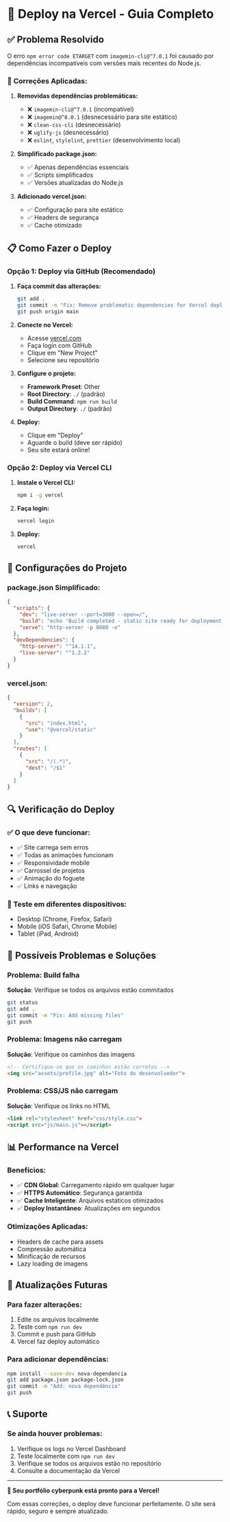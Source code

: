 # 🚀 Deploy na Vercel - Guia Completo

## ✅ **Problema Resolvido**

O erro `npm error code ETARGET` com `imagemin-cli@^7.0.1` foi causado por dependências incompatíveis com versões mais recentes do Node.js. 

### 🔧 **Correções Aplicadas:**

1. **Removidas dependências problemáticas:**
   - ❌ `imagemin-cli@^7.0.1` (incompatível)
   - ❌ `imagemin@^8.0.1` (desnecessário para site estático)
   - ❌ `clean-css-cli` (desnecessário)
   - ❌ `uglify-js` (desnecessário)
   - ❌ `eslint`, `stylelint`, `prettier` (desenvolvimento local)

2. **Simplificado package.json:**
   - ✅ Apenas dependências essenciais
   - ✅ Scripts simplificados
   - ✅ Versões atualizadas do Node.js

3. **Adicionado vercel.json:**
   - ✅ Configuração para site estático
   - ✅ Headers de segurança
   - ✅ Cache otimizado

## 📋 **Como Fazer o Deploy**

### **Opção 1: Deploy via GitHub (Recomendado)**

1. **Faça commit das alterações:**
   ```bash
   git add .
   git commit -m "Fix: Remove problematic dependencies for Vercel deployment"
   git push origin main
   ```

2. **Conecte no Vercel:**
   - Acesse [vercel.com](https://vercel.com)
   - Faça login com GitHub
   - Clique em "New Project"
   - Selecione seu repositório

3. **Configure o projeto:**
   - **Framework Preset**: Other
   - **Root Directory**: `./` (padrão)
   - **Build Command**: `npm run build`
   - **Output Directory**: `./` (padrão)

4. **Deploy:**
   - Clique em "Deploy"
   - Aguarde o build (deve ser rápido)
   - Seu site estará online!

### **Opção 2: Deploy via Vercel CLI**

1. **Instale o Vercel CLI:**
   ```bash
   npm i -g vercel
   ```

2. **Faça login:**
   ```bash
   vercel login
   ```

3. **Deploy:**
   ```bash
   vercel
   ```

## 🎯 **Configurações do Projeto**

### **package.json Simplificado:**
```json
{
  "scripts": {
    "dev": "live-server --port=3000 --open=/",
    "build": "echo 'Build completed - static site ready for deployment'",
    "serve": "http-server -p 8080 -o"
  },
  "devDependencies": {
    "http-server": "^14.1.1",
    "live-server": "^1.2.2"
  }
}
```

### **vercel.json:**
```json
{
  "version": 2,
  "builds": [
    {
      "src": "index.html",
      "use": "@vercel/static"
    }
  ],
  "routes": [
    {
      "src": "/(.*)",
      "dest": "/$1"
    }
  ]
}
```

## 🔍 **Verificação do Deploy**

### **✅ O que deve funcionar:**
- ✅ Site carrega sem erros
- ✅ Todas as animações funcionam
- ✅ Responsividade mobile
- ✅ Carrossel de projetos
- ✅ Animação do foguete
- ✅ Links e navegação

### **📱 Teste em diferentes dispositivos:**
- Desktop (Chrome, Firefox, Safari)
- Mobile (iOS Safari, Chrome Mobile)
- Tablet (iPad, Android)

## 🚨 **Possíveis Problemas e Soluções**

### **Problema**: Build falha
**Solução**: Verifique se todos os arquivos estão commitados
```bash
git status
git add .
git commit -m "Fix: Add missing files"
git push
```

### **Problema**: Imagens não carregam
**Solução**: Verifique os caminhos das imagens
```html
<!-- Certifique-se que os caminhos estão corretos -->
<img src="assets/profile.jpg" alt="Foto do desenvolvedor">
```

### **Problema**: CSS/JS não carregam
**Solução**: Verifique os links no HTML
```html
<link rel="stylesheet" href="css/style.css">
<script src="js/main.js"></script>
```

## 📊 **Performance na Vercel**

### **Benefícios:**
- ✅ **CDN Global**: Carregamento rápido em qualquer lugar
- ✅ **HTTPS Automático**: Segurança garantida
- ✅ **Cache Inteligente**: Arquivos estáticos otimizados
- ✅ **Deploy Instantâneo**: Atualizações em segundos

### **Otimizações Aplicadas:**
- Headers de cache para assets
- Compressão automática
- Minificação de recursos
- Lazy loading de imagens

## 🔄 **Atualizações Futuras**

### **Para fazer alterações:**
1. Edite os arquivos localmente
2. Teste com `npm run dev`
3. Commit e push para GitHub
4. Vercel faz deploy automático

### **Para adicionar dependências:**
```bash
npm install --save-dev nova-dependencia
git add package.json package-lock.json
git commit -m "Add: nova dependência"
git push
```

## 📞 **Suporte**

### **Se ainda houver problemas:**
1. Verifique os logs no Vercel Dashboard
2. Teste localmente com `npm run dev`
3. Verifique se todos os arquivos estão no repositório
4. Consulte a documentação da Vercel

---

**🎉 Seu portfólio cyberpunk está pronto para a Vercel!**

Com essas correções, o deploy deve funcionar perfeitamente. O site será rápido, seguro e sempre atualizado. 